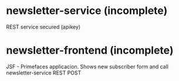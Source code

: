 # newsletter-service  (incomplete)
REST service secured (apikey)

# newsletter-frontend (incomplete)
JSF - Primefaces applicacion. Shows new subscriber form and call newsletter-service REST POST 


